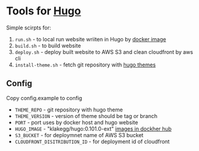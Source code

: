 # Tools for [Hugo](https://gohugo.io/)  

Simple scirpts for:
  
  1. `run.sh` - to local run website wriiten in Hugo by [docker image](https://hub.docker.com/r/klakegg/hugo/)
  2. `build.sh` - to build website
  3. `deploy.sh` - deploy built website to AWS S3 and clean cloudfront by aws cli
  4. `install-theme.sh` - fetch git repository with [hugo themes](https://themes.gohugo.io/)

## Config

Copy config.example to config
  - `THEME_REPO` - git repository with hugo theme 
  - `THEME_VERSION` - version of theme should be tag or branch  
  - `PORT` - port uses by docker host and hugo website
  - `HUGO_IMAGE` - "klakegg/hugo:0.101.0-ext" [images in dockher hub](https://hub.docker.com/r/klakegg/hugo/) 
  - `S3_BUCKET` -  for deploymnet name of AWS S3 bucket 
  - `CLOUDFRONT_DISITRIBUTION_ID` - for deployment id of cloudfront 
